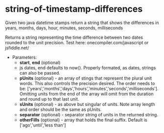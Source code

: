 # string-of-timestamp-differences
Given two java datetime stamps return a string that shows the differences in years, months, days, hour, minutes, seconds, milliseconds


Returns a string representing the time difference between two dates rounded to the unit precision. 
Test here: onecompiler.com/javascript or jsfiddle.net/
- Parameters:
  - **start**, **end** (optional)
   - js dates, end defaults to now(). Properly formated, as dates, strings can also be passed.
  - **pUnits** (optional) - an array of stings that represent the plural unit words. 
      This also controls the precision desired. 
      The order needs to be:
      ['years','months','days','hours','minutes','seconds','milliseconds'].
      Omitting units from the end of the array will omit from the duration
      and round up to that last unit.
  - **sUnits** (optional) - as above but singular of units. Note array length and
      order should be the same as pUnits.
  - **separator** (optional) - separator string of units in the returned string.
  - **otherFills** (optional) - array that holds the final suffix. 
      Default is ['ago','until','less than']
